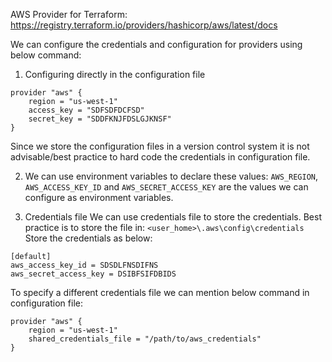 AWS Provider for Terraform: https://registry.terraform.io/providers/hashicorp/aws/latest/docs

We can configure the credentials and configuration for providers using below command:

1. Configuring directly in the configuration file

```hcl
provider "aws" {
	region = "us-west-1" 
	access_key = "SDFSDFDCFSD"
	secret_key = "SDDFKNJFDSLGJKNSF"
}
```

Since we store the configuration files in a version control system it is not advisable/best practice to hard code the credentials in configuration file.

2. We can use environment variables to declare these values:
`AWS_REGION`, `AWS_ACCESS_KEY_ID` and `AWS_SECRET_ACCESS_KEY` are the values we can configure as environment variables.

3. Credentials file
 We can use credentials file to store the credentials.
 Best practice is to store the file in: `<user_home>\.aws\config\credentials`
 Store the credentials as below:
```
[default]
aws_access_key_id = SDSDLFNSDIFNS
aws_secret_access_key = DSIBFSIFDBIDS
```

To specify a different credentials file we can mention below command in configuration file:

```
provider "aws" {
	region = "us-west-1" 
	shared_credentials_file = "/path/to/aws_credentials"
}
```
